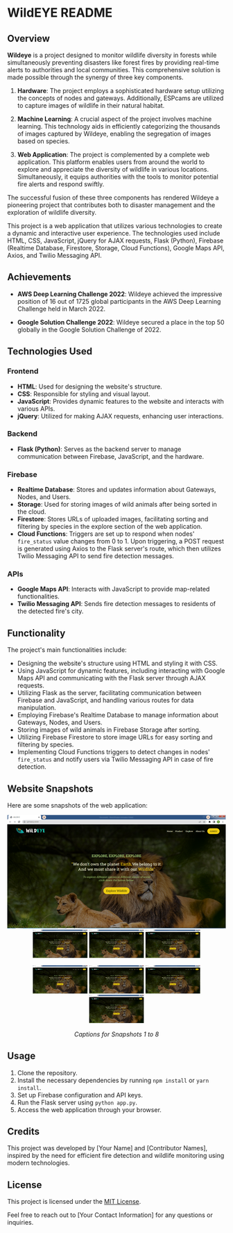 # WildEYE README

## Overview
**Wildeye** is a project designed to monitor wildlife diversity in forests while simultaneously preventing disasters like forest fires by providing real-time alerts to authorities and local communities. This comprehensive solution is made possible through the synergy of three key components.

1. **Hardware**: The project employs a sophisticated hardware setup utilizing the concepts of nodes and gateways. Additionally, ESPcams are utilized to capture images of wildlife in their natural habitat.

2. **Machine Learning**: A crucial aspect of the project involves machine learning. This technology aids in efficiently categorizing the thousands of images captured by Wildeye, enabling the segregation of images based on species.

3. **Web Application**: The project is complemented by a complete web application. This platform enables users from around the world to explore and appreciate the diversity of wildlife in various locations. Simultaneously, it equips authorities with the tools to monitor potential fire alerts and respond swiftly.

The successful fusion of these three components has rendered Wildeye a pioneering project that contributes both to disaster management and the exploration of wildlife diversity.

This project is a web application that utilizes various technologies to create a dynamic and interactive user experience. The technologies used include HTML, CSS, JavaScript, jQuery for AJAX requests, Flask (Python), Firebase (Realtime Database, Firestore, Storage, Cloud Functions), Google Maps API, Axios, and Twilio Messaging API.

## Achievements

- **AWS Deep Learning Challenge 2022**: Wildeye achieved the impressive position of 16 out of 1725 global participants in the AWS Deep Learning Challenge held in March 2022.

- **Google Solution Challenge 2022**: Wildeye secured a place in the top 50 globally in the Google Solution Challenge of 2022.

## Technologies Used

### Frontend
- **HTML**: Used for designing the website's structure.
- **CSS**: Responsible for styling and visual layout.
- **JavaScript**: Provides dynamic features to the website and interacts with various APIs.
- **jQuery**: Utilized for making AJAX requests, enhancing user interactions.
  
### Backend
- **Flask (Python)**: Serves as the backend server to manage communication between Firebase, JavaScript, and the hardware.
  
### Firebase
- **Realtime Database**: Stores and updates information about Gateways, Nodes, and Users.
- **Storage**: Used for storing images of wild animals after being sorted in the cloud.
- **Firestore**: Stores URLs of uploaded images, facilitating sorting and filtering by species in the explore section of the web application.
- **Cloud Functions**: Triggers are set up to respond when nodes' `fire_status` value changes from 0 to 1. Upon triggering, a POST request is generated using Axios to the Flask server's route, which then utilizes Twilio Messaging API to send fire detection messages.
  
### APIs
- **Google Maps API**: Interacts with JavaScript to provide map-related functionalities.
- **Twilio Messaging API**: Sends fire detection messages to residents of the detected fire's city.

## Functionality

The project's main functionalities include:
- Designing the website's structure using HTML and styling it with CSS.
- Using JavaScript for dynamic features, including interacting with Google Maps API and communicating with the Flask server through AJAX requests.
- Utilizing Flask as the server, facilitating communication between Firebase and JavaScript, and handling various routes for data manipulation.
- Employing Firebase's Realtime Database to manage information about Gateways, Nodes, and Users.
- Storing images of wild animals in Firebase Storage after sorting.
- Utilizing Firebase Firestore to store image URLs for easy sorting and filtering by species.
- Implementing Cloud Functions triggers to detect changes in nodes' `fire_status` and notify users via Twilio Messaging API in case of fire detection.

## Website Snapshots

Here are some snapshots of the web application:

<p align="center">
  <img src="./website-snapshots/home.png" alt="Snapshot 1" width="540px">
  <img src="./website-snapshots/home.png" alt="Snapshot 2" width="25%">
  <img src="./website-snapshots/home.png" alt="Snapshot 3" width="25%">
  <img src="./website-snapshots/home.png" alt="Snapshot 4" width="25%">
</p>

<p align="center">
  <img src="./website-snapshots/home.png" alt="Snapshot 5" width="25%">
  <img src="./website-snapshots/home.png" alt="Snapshot 6" width="25%">
  <img src="./website-snapshots/home.png" alt="Snapshot 7" width="25%">
  <img src="./website-snapshots/home.png" alt="Snapshot 8" width="25%">
</p>

<p align="center">
  <em>Captions for Snapshots 1 to 8</em>
</p>

## Usage

1. Clone the repository.
2. Install the necessary dependencies by running `npm install` or `yarn install`.
3. Set up Firebase configuration and API keys.
4. Run the Flask server using `python app.py`.
5. Access the web application through your browser.

## Credits

This project was developed by [Your Name] and [Contributor Names], inspired by the need for efficient fire detection and wildlife monitoring using modern technologies.
  
## License

This project is licensed under the [MIT License](link-to-license).

Feel free to reach out to [Your Contact Information] for any questions or inquiries.
